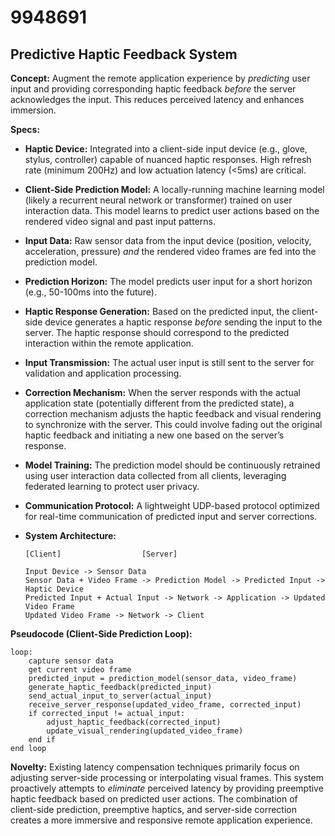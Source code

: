 # 9948691

## Predictive Haptic Feedback System

**Concept:** Augment the remote application experience by *predicting* user input and providing corresponding haptic feedback *before* the server acknowledges the input. This reduces perceived latency and enhances immersion.

**Specs:**

*   **Haptic Device:** Integrated into a client-side input device (e.g., glove, stylus, controller) capable of nuanced haptic responses. High refresh rate (minimum 200Hz) and low actuation latency (<5ms) are critical.
*   **Client-Side Prediction Model:** A locally-running machine learning model (likely a recurrent neural network or transformer) trained on user interaction data. This model learns to predict user actions based on the rendered video signal and past input patterns.
*   **Input Data:** Raw sensor data from the input device (position, velocity, acceleration, pressure) *and* the rendered video frames are fed into the prediction model.
*   **Prediction Horizon:** The model predicts user input for a short horizon (e.g., 50-100ms into the future).
*   **Haptic Response Generation:** Based on the predicted input, the client-side device generates a haptic response *before* sending the input to the server.  The haptic response should correspond to the predicted interaction within the remote application.
*   **Input Transmission:** The actual user input is still sent to the server for validation and application processing.
*   **Correction Mechanism:** When the server responds with the actual application state (potentially different from the predicted state), a correction mechanism adjusts the haptic feedback and visual rendering to synchronize with the server. This could involve fading out the original haptic feedback and initiating a new one based on the server’s response.
*   **Model Training:** The prediction model should be continuously retrained using user interaction data collected from all clients, leveraging federated learning to protect user privacy.
*   **Communication Protocol:** A lightweight UDP-based protocol optimized for real-time communication of predicted input and server corrections.
*   **System Architecture:**

    ```
    [Client]                  [Server]

    Input Device -> Sensor Data
    Sensor Data + Video Frame -> Prediction Model -> Predicted Input -> Haptic Device
    Predicted Input + Actual Input -> Network -> Application -> Updated Video Frame
    Updated Video Frame -> Network -> Client
    ```

**Pseudocode (Client-Side Prediction Loop):**

```
loop:
    capture sensor data
    get current video frame
    predicted_input = prediction_model(sensor_data, video_frame)
    generate_haptic_feedback(predicted_input)
    send_actual_input_to_server(actual_input)
    receive_server_response(updated_video_frame, corrected_input)
    if corrected_input != actual_input:
        adjust_haptic_feedback(corrected_input)
        update_visual_rendering(updated_video_frame)
    end if
end loop
```

**Novelty:** Existing latency compensation techniques primarily focus on adjusting server-side processing or interpolating visual frames. This system proactively attempts to *eliminate* perceived latency by providing preemptive haptic feedback based on predicted user actions. The combination of client-side prediction, preemptive haptics, and server-side correction creates a more immersive and responsive remote application experience.